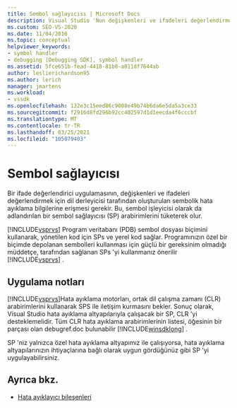 ```yaml
---
title: Sembol sağlayıcısı | Microsoft Docs
description: Visual Studio 'Nun değişkenleri ve ifadeleri değerlendirmek için bir ifade değerlendiricisi sağlamak üzere sağladığı sembol sağlayıcıları hakkında bilgi edinin.
ms.custom: SEO-VS-2020
ms.date: 11/04/2016
ms.topic: conceptual
helpviewer_keywords:
- symbol handler
- debugging [Debugging SDK], symbol handler
ms.assetid: 5fce651b-fead-4418-81b0-a011df7644ab
author: leslierichardson95
ms.author: lerich
manager: jmartens
ms.workload:
- vssdk
ms.openlocfilehash: 132e3c15eed86c9008e49b74b6da6e5da5a3ce33
ms.sourcegitcommit: f2916d8fd296b92cc402597d1d1eecda4f6cccbf
ms.translationtype: MT
ms.contentlocale: tr-TR
ms.lasthandoff: 03/25/2021
ms.locfileid: "105079403"
---
```

# <a name="symbol-provider"></a>Sembol sağlayıcısı
Bir ifade değerlendirici uygulamasının, değişkenleri ve ifadeleri değerlendirmek için dil derleyicisi tarafından oluşturulan sembolik hata ayıklama bilgilerine erişmesi gerekir. Bu, sembol işleyicisi olarak da adlandırılan bir sembol sağlayıcısı (SP) arabirimlerini tüketerek olur.

 [!INCLUDE[vsprvs](../../code-quality/includes/vsprvs_md.md)] Program veritabanı (PDB) sembol dosyası biçimini kullanarak, yönetilen kod için SPs ve yerel kod sağlar. Programınızın özel bir biçimde depolanan sembolleri kullanması için güçlü bir gereksinim olmadığı müddetçe, tarafından sağlanan SPs 'yi kullanmanız önerilir [!INCLUDE[vsprvs](../../code-quality/includes/vsprvs_md.md)] .

## <a name="implementation-notes"></a>Uygulama notları
 [!INCLUDE[vsprvs](../../code-quality/includes/vsprvs_md.md)]Hata ayıklama motorları, ortak dil çalışma zamanı (CLR) arabirimlerini kullanarak SPS ile iletişim kurmasını bekler. Sonuç olarak, Visual Studio hata ayıklama altyapılarıyla çalışacak bir SP, CLR 'yi desteklemelidir. Tüm CLR hata ayıklama arabirimlerinin listesi, öğesinin bir parçası olan debugref.doc bulunabilir [!INCLUDE[winsdklong](../../deployment/includes/winsdklong_md.md)] .

 SP 'niz yalnızca özel hata ayıklama altyapımız ile çalışıyorsa, hata ayıklama altyapılarınızın ihtiyaçlarına bağlı olarak uygun gördüğünüz gibi SP 'yi uygulayabilirsiniz.

## <a name="see-also"></a>Ayrıca bkz.
- [Hata ayıklayıcı bileşenleri](../../extensibility/debugger/debugger-components.md)
